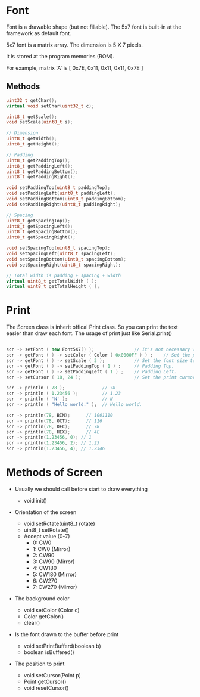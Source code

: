 # Font

Font is a drawable shape (but not fillable). The 5x7 font is built-in at the framework as default font.

5x7 font is a matrix array. The dimension is 5 X 7 pixels.

It is stored at the program memories (ROM).

For example, matrix 'A' is \[ 0x7E, 0x11, 0x11, 0x11, 0x7E \]

## Methods
```cpp
uint32_t getChar();
virtual void setChar(uint32_t c);

uint8_t getScale();
void setScale(uint8_t s);

// Dimension
uint8_t getWidth();
uint8_t getHeight();

// Padding
uint8_t getPaddingTop();
uint8_t getPaddingLeft();
uint8_t getPaddingBottom();
uint8_t getPaddingRight();

void setPaddingTop(uint8_t paddingTop);
void setPaddingLeft(uint8_t paddingLeft);
void setPaddingBottom(uint8_t paddingBottom);
void setPaddingRight(uint8_t paddingRight);

// Spacing
uint8_t getSpacingTop();
uint8_t getSpacingLeft();
uint8_t getSpacingBottom();
uint8_t getSpacingRight();

void setSpacingTop(uint8_t spacingTop);
void setSpacingLeft(uint8_t spacingLeft);
void setSpacingBottom(uint8_t spacingBottom);
void setSpacingRight(uint8_t spacingRight);

// Total width is padding + spacing + width
virtual uint8_t getTotalWidth ( );
virtual uint8_t getTotalHeight ( );
```

# Print
The Screen class is inherit offical Print class.
So you can print the text easier than draw each font.
The usage of print just like Serial.print()
```cpp

scr -> setFont ( new Font5X7() );               // It's not necessary when using default font.
scr -> getFont ( ) -> setColor ( Color ( 0x0000FF ) ) ;    // Set the print color to blue.
scr -> getFont ( ) -> setScale ( 3 );           // Set the font size to 3x.
scr -> getFont ( ) -> setPaddingTop ( 1 ) ;     // Padding Top.
scr -> getFont ( ) -> setPaddingLeft ( 1 ) ;    // Padding Left.
scr -> setCursor ( 18, 24 );                    // Set the print cursor

scr -> println ( 78 );              // 78
scr -> println ( 1.23456 );         // 1.23
scr -> println ( 'N' );             // N
scr -> println ( "Hello world." );  // Hello world.

scr -> println(78, BIN);      // 1001110
scr -> println(78, OCT);      // 116
scr -> println(78, DEC);      // 78
scr -> println(78, HEX);      // 4E
scr -> println(1.23456, 0); // 1
scr -> println(1.23456, 2); // 1.23
scr -> println(1.23456, 4); // 1.2346
```

# Methods of Screen

- Usually we should call before start to draw everything
  - void init()

- Orientation of the screen
  - void setRotate(uint8_t rotate)
  - uint8_t setRotate()
  - Accept value (0-7)
    - 0: CW0
    - 1: CW0 (Mirror)
    - 2: CW90
    - 3: CW90 (Mirror)
    - 4: CW180
    - 5: CW180 (Mirror)
    - 6: CW270
    - 7: CW270 (Mirror)

- The background color
  - void setColor (Color c)
  - Color getColor()
  - clear()

- Is the font drawn to the buffer before print
  - void setPrintBufferd(boolean b)
  - boolean isBuffered()
 
- The position to print
  - void setCursor(Point p)
  - Point getCursor()
  - void resetCursor()
